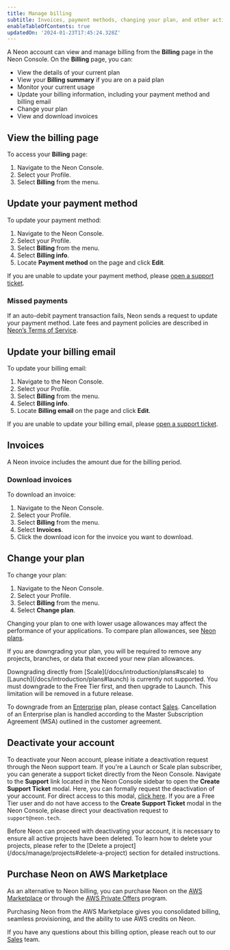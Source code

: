 ```yaml
---
title: Manage billing
subtitle: Invoices, payment methods, changing your plan, and other actions around managing your bill
enableTableOfContents: true
updatedOn: '2024-01-23T17:45:24.328Z'
---
```


A Neon account can view and manage billing from the **Billing** page in the Neon Console. On the **Billing** page, you can:

- View the details of your current plan
- View your **Billing summary** if you are on a paid plan
- Monitor your current usage
- Update your billing information, including your payment method and billing email
- Change your plan
- View and download invoices

## View the billing page

To access your **Billing** page:

1. Navigate to the Neon Console.
1. Select your Profile.
1. Select **Billing** from the menu.

## Update your payment method

To update your payment method:

1. Navigate to the Neon Console.
1. Select your Profile.
1. Select **Billing** from the menu.
1. Select **Billing info**.
1. Locate **Payment method** on the page and click **Edit**.

If you are unable to update your payment method, please [open a support ticket](/docs/introduction/support).

### Missed payments

If an auto-debit payment transaction fails, Neon sends a request to update your payment method. Late fees and payment policies are described in [Neon’s Terms of Service](https://neon.tech/terms-of-service).

## Update your billing email

To update your billing email:

1. Navigate to the Neon Console.
1. Select your Profile.
1. Select **Billing** from the menu.
1. Select **Billing info**.
1. Locate **Billing email** on the page and click **Edit**.

If you are unable to update your billing email, please [open a support ticket](/docs/introduction/support).

## Invoices

A Neon invoice includes the amount due for the billing period.

### Download invoices

To download an invoice:

1. Navigate to the Neon Console.
1. Select your Profile.
1. Select **Billing** from the menu.
1. Select **Invoices**.
1. Click the download icon for the invoice you want to download.

## Change your plan

To change your plan:

1. Navigate to the Neon Console.
1. Select your Profile.
1. Select **Billing** from the menu.
1. Select **Change plan**.

Changing your plan to one with lower usage allowances may affect the performance of your applications. To compare plan allowances, see [Neon plans](/docs/introduction/plans#neon-plans).

If you are downgrading your plan, you will be required to remove any projects, branches, or data that exceed your new plan allowances.

<Admonition type="note">
Downgrading directly from [Scale](/docs/introduction/plans#scale) to [Launch](/docs/introduction/plans#launch) is currently not supported. You must downgrade to the Free Tier first, and then upgrade to Launch. This limitation will be removed in a future release.
</Admonition>

To downgrade from an [Enterprise](/docs/introduction/plans#enterprise) plan, please contact [Sales](https://neon.tech/contact-sales). Cancellation of an Enterprise plan is handled according to the Master Subscription Agreement (MSA) outlined in the customer agreement.

## Deactivate your account

 To deactivate your Neon account, please initiate a deactivation request through the Neon support team. If you're a Launch or Scale plan subscriber, you can generate a support ticket directly from the Neon Console. Navigate to the **Support** link located in the Neon Console sidebar to open the **Create Support Ticket** modal. Here, you can formally request the deactivation of your account. For direct access to this modal, [click here](https://console.neon.tech/app/projects?modal=support). If you are a Free Tier user and do not have access to the **Create Support Ticket** modal in the Neon Console, please direct your deactivation request to `support@neon.tech`.

<Admonition type="important">
Before Neon can proceed with deactivating your account, it is necessary to ensure all active projects have been deleted. To learn how to delete your projects, please refer to the [Delete a project](/docs/manage/projects#delete-a-project) section for detailed instructions.
</Admonition>

## Purchase Neon on AWS Marketplace

As an alternative to Neon billing, you can purchase Neon on the [AWS Marketplace](https://aws.amazon.com/marketplace/pp/prodview-o32z34khv4272?sr=0-1&applicationId=AWSMPContessa&utm_campaign=Developer%20Days&utm_source=hs_email&utm_medium=email&_hsenc=p2ANqtz-8U-1v7Sm5HHexFnV3Mkkwwsq5hnq9ThQnbQOqhuB11RT9cNwtAoalhaq98WMgL70rwfFhq) or through the [AWS Private Offers](https://docs.aws.amazon.com/marketplace/latest/userguide/private-offers-overview.html) program.

Purchasing Neon from the AWS Marketplace gives you consolidated billing, seamless provisioning, and the ability to use AWS credits on Neon.

If you have any questions about this billing option, please reach out to our [Sales](https://neon.tech/contact-sales) team. 
